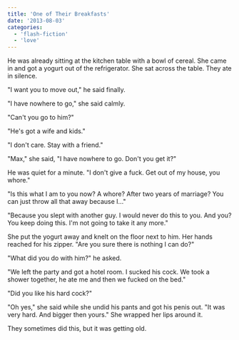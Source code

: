 ```yaml
---
title: 'One of Their Breakfasts'
date: '2013-08-03'
categories:
  - 'flash-fiction'
  - 'love'
---
```


He was already sitting at the kitchen table with a bowl of cereal. She came in
and got a yogurt out of the refrigerator. She sat across the table. They ate in
silence.

"I want you to move out," he said finally.

"I have nowhere to go," she said calmly.

"Can't you go to him?"

"He's got a wife and kids."

"I don't care. Stay with a friend."

"Max," she said, "I have nowhere to go. Don't you get it?"

He was quiet for a minute. "I don't give a fuck. Get out of my house, you
whore."

"Is this what I am to you now? A whore? After two years of marriage? You can
just throw all that away because I..."

"Because you slept with another guy. I would never do this to you. And you? You
keep doing this. I'm not going to take it any more."

She put the yogurt away and knelt on the floor next to him. Her hands reached
for his zipper. "Are you sure there is nothing I can do?"

"What did you do with him?" he asked.

"We left the party and got a hotel room. I sucked his cock. We took a shower
together, he ate me and then we fucked on the bed."

"Did you like his hard cock?"

"Oh yes," she said while she undid his pants and got his penis out. "It was very
hard. And bigger then yours." She wrapped her lips around it.

They sometimes did this, but it was getting old.

